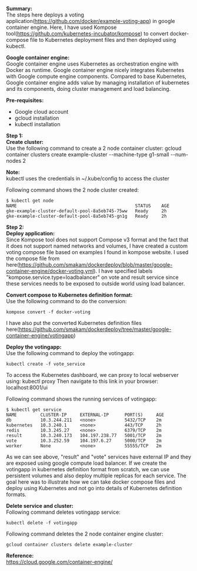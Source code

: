 **Summary:**  
The steps here deploys a voting application(https://github.com/docker/example-voting-app) in google container engine. Here, I have used Kompose tool(https://github.com/kubernetes-incubator/kompose) to convert docker-compose file to Kubernetes deployment files and then deployed using kubectl. 

**Google container engine:**  
Google container engine uses Kubernetes as orchestration engine with Docker as runtime. Google container engine nicely integrates Kubernetes with Google compute engine components. Compared to base Kubernetes, Google container engine adds value by managing installation of kubernetes and its components, doing cluster management and load balancing.

**Pre-requisites:**  

 - Google cloud account
 - gcloud installation
 - kubectl installation

**Step 1:**  
**Create cluster:**  
Use the following command to create a 2 node container cluster:
gcloud container clusters create example-cluster --machine-type g1-small --num-nodes 2

**Note:**  
kubectl uses the credentials  in ~/.kube/config to access the cluster

Following command shows the 2 node cluster created:

    $ kubectl get node
    NAME                                             STATUS    AGE
    gke-example-cluster-default-pool-8a5eb745-75ww   Ready     2h
    gke-example-cluster-default-pool-8a5eb745-gn1g   Ready     2h

**Step 2:**  
**Deploy application:**  
Since Kompose tool does not support Compose v3 format and the fact that it does not support named networks and volumes, I have created a custom voting compose file based on examples I found in kompose website. I used the compose file from here(https://github.com/smakam/dockerdeploy/blob/master/google-container-engine/docker-voting.yml). I have specified labels "kompose.service.type=loadbalancer" on vote and result service since these services needs to be exposed to outside world using load balancer.

**Convert compose to Kubernetes definition format:**  
Use the following command to do the conversion:

    kompose convert -f docker-voting

I have also put the converted Kubernetes definition files here(https://github.com/smakam/dockerdeploy/tree/master/google-container-engine/votingapp)

**Deploy the votingapp:**  
Use the following command to deploy the votingapp:

    kubectl create -f vote_service

To access the Kubernetes dashboard, we can proxy to local webserver using:
kubectl proxy
Then navigate to this link in your browser: localhost:8001/ui

Following command shows the running services of votingapp:

    $ kubectl get service
    NAME         CLUSTER-IP     EXTERNAL-IP      PORT(S)     AGE
    db           10.3.244.211   <none>           5432/TCP    2m
    kubernetes   10.3.240.1     <none>           443/TCP     2h
    redis        10.3.245.27    <none>           6379/TCP    2m
    result       10.3.240.173   104.197.238.77   5001/TCP    2m
    vote         10.3.252.59    104.197.6.27     5000/TCP    2m
    worker       None           <none>           55555/TCP   2m

As we can see above, "result" and "vote" services have external IP and they are exposed using google compute load balancer. 
If we create the votingapp in kubernetes definition format from scratch, we can use persistent volumes and also deploy multiple replicas for each service. The goal here was to illustrate how we can take docker compose files and deploy using Kubernetes and not go into details of Kubernetes definition formats.

**Delete service and cluster:**  
Following command deletes votingapp service:

    kubectl delete -f votingapp

Following command deletes the 2 node container engine cluster:

    gcloud container clusters delete example-cluster

**Reference:**  
https://cloud.google.com/container-engine/
